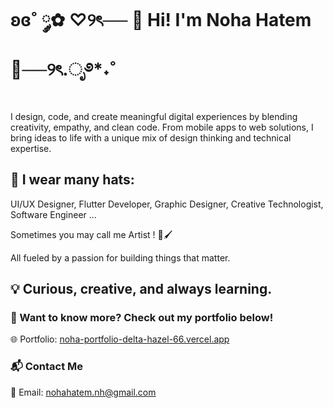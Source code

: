 # ʚɞ˚ ༘✿ ♡୨ৎ── 🎀 Hi! I'm Noha Hatem 🎀──୨ৎ.ೃ࿔*˖˚ 

I design, code, and create meaningful digital experiences by blending creativity, empathy, and clean code. From mobile apps to web solutions, I bring ideas to life with a unique mix of design thinking and technical expertise.

## 👒 I wear many hats: 

UI/UX Designer, Flutter Developer, Graphic Designer, Creative Technologist, Software Engineer ...

Sometimes you may call me Artist ! 🎨🖌

All fueled by a passion for building things that matter.

## 💡 Curious, creative, and always learning.

### 📌 Want to know more? Check out my portfolio below!

🌐 Portfolio: [noha-portfolio-delta-hazel-66.vercel.app](https://noha-portfolio-delta-hazel-66.vercel.app/)

### 📬 Contact Me

📧 Email: nohahatem.nh@gmail.com
